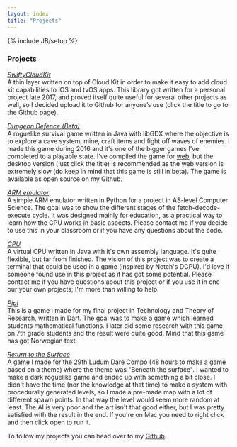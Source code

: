 ```yaml
---
layout: index
title: "Projects"
---
```

{% include JB/setup %}

### **Projects**

<a href="https://github.com/simengangstad/SwiftyCloudKit" target="_blank"><i>SwiftyCloudKit</i></a>
<br>
A thin layer written on top of Cloud Kit in order to make it easy to add cloud kit capabilities to iOS and tvOS apps. This library got written for a personal project late 2017, and proved itself quite useful for several other projects as well, so I decided upload it to Github for anyone’s use  (click the title to go to the Github page).

<a href="resources/Dungeon Defence beta 002.jar" target="_blank"><i>Dungeon Defence (Beta)</i></a>
<br>
A roguelike survival game written in Java with libGDX where the objective is to explore a cave system, mine, craft items and fight off waves of enemies. I made this game during 2016 and it's one of the bigger games I've completed to a playable state. I've compiled the game for <a href="dungeondefence/" target="_blank">web</a>, but the desktop version (just click the title) is recommended as the web version is extremely slow (do keep in mind that this game is still in beta). The game is available as open source on my Github.

<a href="https://github.com/simengangstad/arm-emulator" target="_blank"><i>ARM emulator</i></a>
<br>
A simple ARM emulator written in Python for a project in AS-level Computer Science. The goal was to show the different stages of the fetch-decode-execute cycle. It was designed mainly for education, as a practical way to learn how the CPU works in basic aspects. Please contact me if you decide to use this in your classroom or if you have any questions about the code.

<a href="https://github.com/simengangstad/cpu" target="_blank"><i>CPU</i></a>
<br>
A virtual CPU written in Java with it's own assembly language. It's quite flexible, but far from finished. The vision of this project was to create a terminal that could be used in a game (inspired by Notch's DCPU). I'd love if someone found use in this project as it has got some potential. Please contact me if you have questions about this project or if you use it in one our your own projects; I'm more than willing to help.

<a href="http://simengangstad.github.io/pipi" target="_blank"><i>Pipi</i></a>
<br>
This is a game I made for my final project in Technology and Theory of Research, written in Dart. The goal was to make a game which learned students mathematical functions. I later did some research with this game on 7th grade students and the result were quite good. Mind that this game has got Norwegian text.

<a href="resources/LD29 - Return To The Surface.jar"><i>Return to the Surface</i></a>
<br>
A game I made for the 29th Ludum Dare Compo (48 hours to make a game based on a theme) where the theme was "Beneath the surface". I wanted to make a dark roguelike game and ended up with something a bit close. I didn't have the time (nor the knowledge at that time) to make a system with procedurally generated levels, so I made a pre-made map with a lot of different spawn points. In that way the level would seem more random at least. The AI is very poor and the art isn't that good either, but I was pretty satisfied with the result in the end. If you're on Mac you need to right click and then click open to run it.



To follow my projects you can head over to my <a href="http://github.com/simengangstad" target="_blank">Github</a>.
